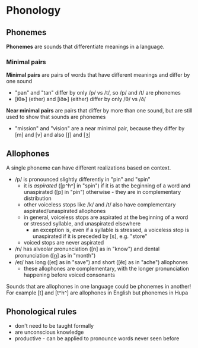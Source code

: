 # Phonology

## Phonemes

**Phonemes** are sounds that differentiate meanings in a language.

### Minimal pairs

**Minimal pairs** are pairs of words that have different meanings and differ by one sound

- "pan" and "tan" differ by only /p/ vs /t/, so /p/ and /t/ are phonemes
- [iθɚ] (ether) and [iðɚ] (either) differ by only /θ/ vs /ð/

**Near minimal pairs** are pairs that differ by more than one sound, but are still used to show that sounds are phonemes

- "mission" and "vision" are a near minimal pair, because they differ by [m] and [v] and also [ʃ] and [ʒ]

## Allophones

A single phoneme can have different realizations based on context.

- /p/ is pronounced slightly differently in "pin" and "spin"
  - it is *aspirated* ([p^h^] in "spin") if it is at the beginning of a word and unaspirated ([p] in "pin") otherwise - they are in complementary distribution
  - other voiceless stops like /k/ and /t/ also have complementary aspirated/unaspirated allophones
  - in general, voiceless stops are aspirated at the beginning of a word or stressed syllable, and unaspirated elsewhere
    - an exception is, even if a syllable is stressed, a voiceless stop is unaspirated if it is preceded by [s], e.g. "store"
  - voiced stops are never aspirated
- /n/ has alveolar pronunciation ([n] as in "know") and dental pronunciation ([n̪] as in "month")
- /eɪ/ has long ([eɪ] as in "save") and short ([ĕɪ] as in "ache") allophones
  - these allophones are complementary, with the longer pronunciation happening before voiced consonants

Sounds that are allophones in one language could be phonemes in another! For example [t] and [t^h^] are allophones in English but phonemes in Hupa

## Phonological rules

- don't need to be taught formally
- are unconscious knowledge
- productive - can be applied to pronounce words never seen before